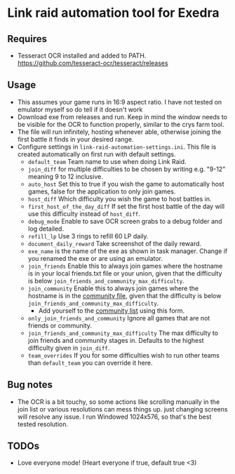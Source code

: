 # Link raid automation tool for Exedra

## Requires

* Tesseract OCR installed and added to PATH. <https://github.com/tesseract-ocr/tesseract/releases>

## Usage

* This assumes your game runs in 16:9 aspect ratio. I have not tested on emulator myself so do tell if it doesn't work
* Download exe from releases and run. Keep in mind the window needs to be visible for the OCR to function properly, similar to the crys farm tool.
* The file will run infinitely, hosting whenever able, otherwise joining the first battle it finds in your desired range.
* Configure settings in `link-raid-automation-settings.ini`. This file is created automatically on first run with default settings.
  * ``default_team`` Team name to use when doing Link Raid.
  * ``join_diff`` for multiple difficulties to be chosen by writing e.g. "9-12" meaning 9 to 12 inclusive.  
  * ``auto_host`` Set this to true if you wish the game to automatically host games, false for the application to only join games.
  * ``host_diff`` Which difficulty you wish the game to host battles in.
  * ``first_host_of_the_day_diff`` If set the first host battle of the day will use this difficulty instead of ``host_diff``.
  * ``debug_mode`` Enable to save OCR screen grabs to a debug folder and log detailed.
  * ``refill_lp`` Use 3 rings to refill 60 LP daily.
  * ``document_daily_reward`` Take screenshot of the daily reward.
  * ``exe_name`` is the name of the exe as shown in task manager. Change if you renamed the exe or are using an emulator.
  * ``join_friends`` Enable this to always join games where the hostname is in your local friends.txt file or your union, given that the difficulty is below ``join_friends_and_community_max_difficulty``.
  * ``join_community`` Enable this to always join games where the hostname is in the [community file](https://github.com/thefrozenfishy/exedra-link-raid-automation/blob/main/community.txt), given that the difficulty is below ``join_friends_and_community_max_difficulty``.
    * Add yourself to the [community list](https://thefrozenfishy.github.io/exedra-dmg-calc/#/link-raid) using this form.
  * ``only_join_friends_and_community`` Ignore all games that are not friends or community.
  * ``join_friends_and_community_max_difficulty`` The max difficulty to join friends and community stages in. Defaults to the highest difficulty given in ``join_diff``.
  * ``team_overrides`` If you for some difficulties wish to run other teams than ``default_team`` you can override it here.

## Bug notes

* The OCR is a bit touchy, so some actions like scrolling manually in the join list or various resolutions can mess things up. just changing screens will resolve any issue. I run Windowed 1024x576, so that's the best tested resolution.

## TODOs

* Love everyone mode! (Heart everyone if true, default true <3)
